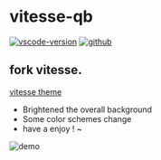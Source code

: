 # vitesse-qb

[![vscode-version](https://img.shields.io/visual-studio-marketplace/v/Zhengqbbb.vitesse-qb-vscode-theme?logo=visualstudiocode)](https://marketplace.visualstudio.com/items?itemName=Zhengqbbb.vitesse-qb-vscode-theme)
[![github](https://img.shields.io/github/stars/zhengqbbb/vitesse-qb-vscode-theme?style=social)](https://github.com/Zhengqbbb/vitesse-qb-vscode-theme)

## fork vitesse. 
[vitesse theme](https://github.com/antfu/vscode-theme-vitesse)

- Brightened the overall background  
- Some color schemes change
- have a enjoy ! ~

![demo](https://user-images.githubusercontent.com/40693636/158950757-0d415b9c-e9b9-4e3a-9a78-03efa1034468.png)

